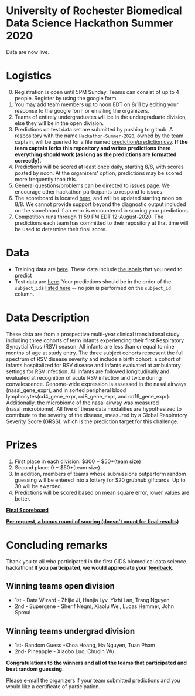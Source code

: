 # University of Rochester Biomedical Data Science Hackathon Summer 2020

Data are now live.

# Logistics

0.   Registration is open until 5PM Sunday.  Teams can consist of up to 4 people. Register by using the google form.
1.   You may add team members up
to noon EDT on 8/11 by editing your response to the google form or emailing the organizers.
2.  Teams of entirely undergraduates will be in the undergraduate
division, else they will be in the open division.
3.  Predictions on test data set are submitted by pushing to
    github.  A respository with the name `Hackathon-Summer-2020`,
    owned by the team captain, will
    be queried for a file named [prediction/prediction.csv](prediction/prediction.csv).  **If the team captain forks this
    repository and writes predictions there everything should work
    (as long as the predictions are formatted correctly).**
2.  Predictions will be scored at least once daily, starting 8/8, with
    scores posted by noon.  At
    the organizers' option, predictions may be scored more frequently
    than this.
2.  General questions/problems can be directed to [issues](https://github.com/Rochester-Biomedical-DS/Hackathon-Summer-2020/issues) page.  We encourage other hackathon participants to respond to issues.
3.  The scoreboard is located
    [here](https://rochester-biomedical-ds.github.io/Hackathon-Summer-2020/Leaderboard.html), and will be updated starting noon on 8/8.
    We  cannot provide support
    beyond the diagnostic output included on the scoreboard if an error is
    encountered in scoring your predictions.
4.  Competition runs through 11:59 PM EDT 12-August-2020.  The predictions each team has committed to their repository at that time will be used to determine their final score.

# Data

*  Training data are [here](train_data/).  These data include [the labels](train_data/severity_score_train.txt) that you need to predict
*  Test data are [here](test_data/).  Your predictions should be in the order of the `subject_id`s [listed here](prediction/prediction.csv) -- no join is performed on the `subject_id` column.

# Data Description
These data are from a prospective multi-year clinical translational study including three cohorts of term infants experiencing their first Respiratory Syncytial Virus (RSV) season. All infants are less than or equal to nine months of age at study entry. The three subject cohorts represent the full spectrum of RSV disease severity and include a birth cohort, a cohort of infants hospitalized for RSV disease and infants evaluated at ambulatory settings for RSV infection. All infants are followed longitudinally and evaluated at recognition of acute RSV infection and twice during convalescence. Genome-wide expression is assessed in the nasal airways (nasal_gene_expr), and in sorted peripheral blood lymphocytes(cd4_gene_expr, cd8_gene_expr, and cd19_gene_expr). Additionally, the microbiome of the nasal airway was measured (nasal_microbiome). All five of these data modalities are hypothesized to contribute to the severity of the disease, measured by a Global Respiratory Severity Score (GRSS), which is the prediction target for this challenge. 

# Prizes
1.  First place in each division: $300 + $50*(team size)
2.  Second place: 0 + $50*(team size)
3.  In addition, members of teams whose submissions outperform random
    guessing will be entered into a lottery for $20 grubhub
    giftcards.  Up to 30 will be awarded.
1.  Predictions will be scored based on mean square error, lower
values are better.

[**Final Scoreboard**](https://rochester-biomedical-ds.github.io/Hackathon-Summer-2020/Leaderboard.html)

[**Per request, a bonus round of scoring (doesn't count for final results)**](https://rochester-biomedical-ds.github.io/Hackathon-Summer-2020/Leaderboard-bonus.html)

# Concluding remarks
Thank you to all who participated in the first GIDS biomedical data science hackathon! 
**If you participated, we would appreciate your [feedback](https://forms.gle/hmcURb3P3zh1CprPA).**

## Winning teams open division
* 1st - Data Wizard - Zhijie Ji, Hanjia Lyv, Yizhi Lan, Trang Nguyen
* 2nd - Supergene - Sherif Negm, Xiaolu Wei, Lucas Hemmer, John Sproul

## Winning teams undergrad division
* 1st- Random Guess -Khoa Hoang, Ha Nguyen, Tuan Pham
* 2nd- Pineapple - Xiaobo Luo, Chuqin Wu

**Congratulations to the winners and all of the teams that participated and beat random guessing.**

Please e-mail the organizers if your team submitted predictions and you would like a certificate of participation.
